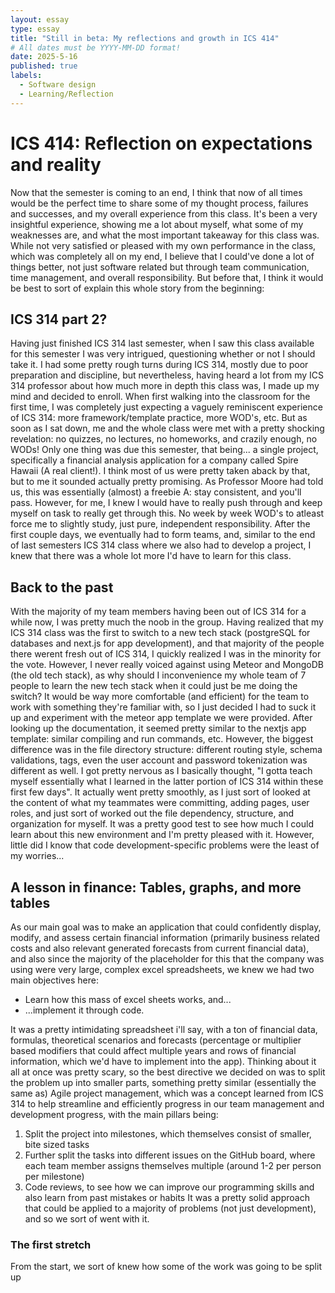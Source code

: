 ```yaml
---
layout: essay
type: essay
title: "Still in beta: My reflections and growth in ICS 414"
# All dates must be YYYY-MM-DD format!
date: 2025-5-16
published: true
labels:
  - Software design
  - Learning/Reflection
---
```

# ICS 414: Reflection on expectations and reality  
  Now that the semester is coming to an end, I think that now of all times would be the perfect time to share some of my thought process, failures and successes, and my overall experience from this class. It's been a very insightful experience, showing me a lot about myself, what some of my weaknesses are,
  and what the most important takeaway for this class was. While not very satisfied or pleased with my own performance in the class, which was completely all on my end, I believe that I could've done a lot of things better, not just software related but through team communication, time management, and overall
  responsibility. But before that, I think it would be best to sort of explain this whole story from the beginning:

## ICS 314 part 2?
  Having just finished ICS 314 last semester, when I saw this class available for this semester I was very intrigued, questioning whether or not I should take it. I had some pretty rough turns during ICS 314, mostly due to poor preparation and discipline, but nevertheless, having 
  heard a lot from my ICS 314 professor about how much more in depth this class was, I made up my mind and decided to enroll. When first walking into the classroom for the first time, I was completely just expecting a vaguely reminiscent experience of ICS 314: more framework/template practice, 
  more WOD's, etc. But as soon as I sat down, me and the whole class were met with a pretty shocking revelation: no quizzes, no lectures, no homeworks, and crazily enough, no WODs! Only one thing was due this semester, that being... a single project, specifically a financial analysis application for a company called Spire Hawaii (A real client!). I think most of us were pretty taken aback by that, 
  but to me it sounded actually pretty promising. As Professor Moore had told us, this was essentially (almost) a freebie A: stay consistent, and you'll pass. However, for me, I knew I would have to really push through and keep myself on task to really get through this. No week by week WOD's to 
  atleast force me to slightly study, just pure, independent responsibility. After the first couple days, we eventually had to form teams, and, similar to the end of last semesters ICS 314 class where we also had to develop a project, I knew that there was a whole lot more I'd have to learn for this class. 

## Back to the past
  With the majority of my team members having been out of ICS 314 for a while now, I was pretty much the noob in the group. Having realized that my ICS 314 class was the first to switch to a new tech stack (postgreSQL for databases and next.js for app development), and that majority of the people there werent fresh out of ICS 314, I quickly realized I was in the minority
  for the vote. However, I never really voiced against using Meteor and MongoDB (the old tech stack), as why should I inconvenience my whole team of 7 people to learn the new tech stack when it could just be me doing the switch? It would be way more comfortable (and efficient) for the team to work with something they're familiar with,
  so I just decided I had to suck it up and experiment with the meteor app template we were provided. After looking up the documentation, it seemed pretty similar to the nextjs app template: similar compiling and run commands, etc. However, the biggest difference was in the file directory structure: different routing style, schema validations,
  tags, even the user account and password tokenization was different as well. I got pretty nervous as I basically thought, "I gotta teach myself essentially what I learned in the latter portion of ICS 314 within these first few days". It actually went pretty smoothly, as I just sort of looked at the content of what my teammates were committing,
  adding pages, user roles, and just sort of worked out the file dependency, structure, and organization for myself. It was a pretty good test to see how much I could learn about this new environment and I'm pretty pleased with it. However, little did I know that code development-specific problems were the least of my worries...

## A lesson in finance: Tables, graphs, and more tables
  As our main goal was to make an application that could confidently display, modify, and assess certain financial information (primarily business related costs and also relevant generated forecasts from current financial data), and also since the majority of the placeholder for this that the company was using were very large, complex excel spreadsheets, we knew we had two main objectives here: 
  * Learn how this mass of excel sheets works, and...
  * ...implement it through code.

  It was a pretty intimidating spreadsheet i'll say, with a ton of financial data, formulas, theoretical scenarios and forecasts (percentage or multiplier based modifiers that could affect multiple years and rows of financial information, which we'd have to implement into the app). Thinking about it all at once was pretty scary, so the best directive we decided on was to split the problem up into smaller parts,
  something pretty similar (essentially the same as) Agile project management, which was a concept learned from ICS 314 to help streamline and efficiently progress in our team management and development progress, with the main pillars being:
  1. Split the project into milestones, which themselves consist of smaller, bite sized tasks
  2. Further split the tasks into different issues on the GitHub board, where each team member assigns themselves multiple (around 1-2 per person per milestone)
  3. Code reviews, to see how we can improve our programming skills and also learn from past mistakes or habits
  It was a pretty solid approach that could be applied to a majority of problems (not just development), and so we sort of went with it.

### The first stretch
  From the start, we sort of knew how some of the work was going to be split up
  
